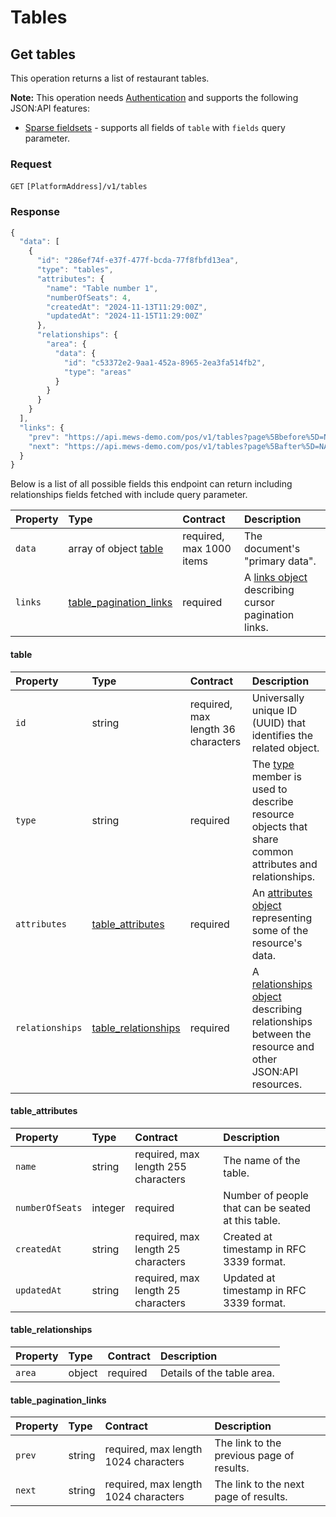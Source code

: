 <!-- AUTOMATICALLY GENERATED, DO NOT MODIFY -->
# Tables

## Get tables

This operation returns a list of restaurant tables.

**Note:** This operation needs [Authentication](../guidelines/authentication.md) and supports the following JSON:API features:

- [Sparse fieldsets](../guidelines/sparse-fieldsets.md) - supports all fields of `table` with `fields` query parameter.

### Request

`GET` `[PlatformAddress]/v1/tables`

### Response

```javascript
{
  "data": [
    {
      "id": "286ef74f-e37f-477f-bcda-77f8fbfd13ea",
      "type": "tables",
      "attributes": {
        "name": "Table number 1",
        "numberOfSeats": 4,
        "createdAt": "2024-11-13T11:29:00Z",
        "updatedAt": "2024-11-15T11:29:00Z"
      },
      "relationships": {
        "area": {
          "data": {
            "id": "c53372e2-9aa1-452a-8965-2ea3fa514fb2",
            "type": "areas"
          }
        }
      }
    }
  ],
  "links": {
    "prev": "https://api.mews-demo.com/pos/v1/tables?page%5Bbefore%5D=NA&page%5Bsize%5D=1",
    "next": "https://api.mews-demo.com/pos/v1/tables?page%5Bafter%5D=NA&page%5Bsize%5D=1"
  }
}
```
Below is a list of all possible fields this endpoint can return including relationships fields fetched with include query parameter.

| Property | Type | Contract | Description |
| :-- | :-- | :-- | :-- |
| `data` | array of object [table](tables.md#table) | required, max 1000 items | The document's "primary data". |
| `links` | [table_pagination_links](tables.md#table_pagination_links) | required | A [links object](https://jsonapi.org/profiles/ethanresnick/cursor-pagination/#auto-id-links) describing cursor pagination links. |

#### table

| Property | Type | Contract | Description |
| :-- | :-- | :-- | :-- |
| `id` | string | required, max length 36 characters | Universally unique ID (UUID) that identifies the related object. |
| `type` | string | required | The [type](https://jsonapi.org/format/#document-resource-object-identification) member is used to describe resource objects that share common attributes and relationships. |
| `attributes` | [table_attributes](tables.md#table_attributes) | required | An [attributes object](https://jsonapi.org/format/#document-resource-object-attributes) representing some of the resource's data. |
| `relationships` | [table_relationships](tables.md#table_relationships) | required | A [relationships object](https://jsonapi.org/format/#document-resource-object-relationships) describing relationships between the resource and other JSON:API resources. |

#### table_attributes

| Property | Type | Contract | Description |
| :-- | :-- | :-- | :-- |
| `name` | string | required, max length 255 characters | The name of the table. |
| `numberOfSeats` | integer | required | Number of people that can be seated at this table. |
| `createdAt` | string | required, max length 25 characters | Created at timestamp in RFC 3339 format. |
| `updatedAt` | string | required, max length 25 characters | Updated at timestamp in RFC 3339 format. |

#### table_relationships

| Property | Type | Contract | Description |
| :-- | :-- | :-- | :-- |
| `area` | object | required | Details of the table area. |

#### table_pagination_links

| Property | Type | Contract | Description |
| :-- | :-- | :-- | :-- |
| `prev` | string | required, max length 1024 characters | The link to the previous page of results. |
| `next` | string | required, max length 1024 characters | The link to the next page of results. |
